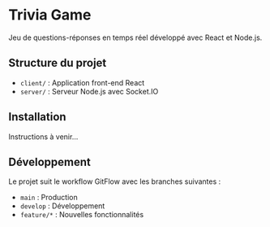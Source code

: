 # Trivia Game

Jeu de questions-réponses en temps réel développé avec React et Node.js.

## Structure du projet

- `client/` : Application front-end React
- `server/` : Serveur Node.js avec Socket.IO

## Installation

Instructions à venir...

## Développement

Le projet suit le workflow GitFlow avec les branches suivantes :
- `main` : Production
- `develop` : Développement
- `feature/*` : Nouvelles fonctionnalités